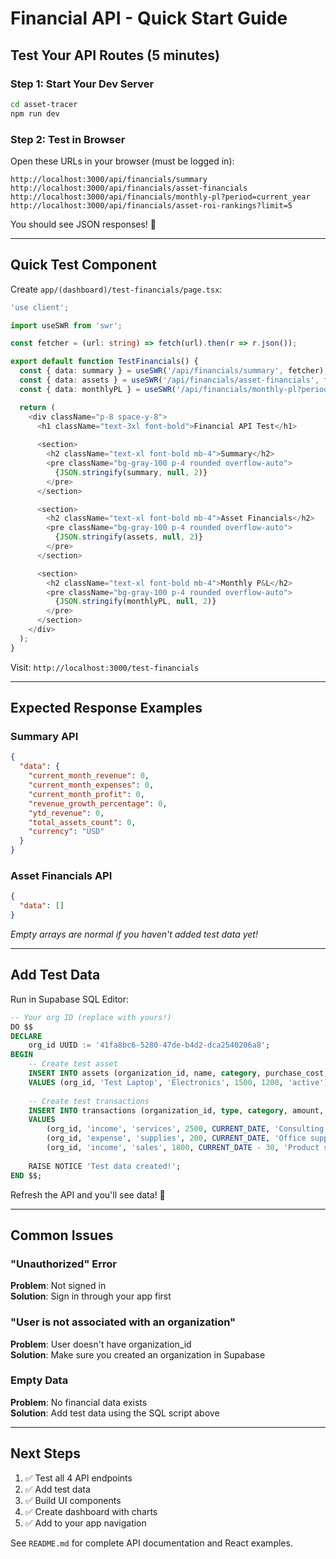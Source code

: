 # Financial API - Quick Start Guide

## Test Your API Routes (5 minutes)

### Step 1: Start Your Dev Server

```bash
cd asset-tracer
npm run dev
```

### Step 2: Test in Browser

Open these URLs in your browser (must be logged in):

```
http://localhost:3000/api/financials/summary
http://localhost:3000/api/financials/asset-financials
http://localhost:3000/api/financials/monthly-pl?period=current_year
http://localhost:3000/api/financials/asset-roi-rankings?limit=5
```

You should see JSON responses! 🎉

---

## Quick Test Component

Create `app/(dashboard)/test-financials/page.tsx`:

```typescript
'use client';

import useSWR from 'swr';

const fetcher = (url: string) => fetch(url).then(r => r.json());

export default function TestFinancials() {
  const { data: summary } = useSWR('/api/financials/summary', fetcher);
  const { data: assets } = useSWR('/api/financials/asset-financials', fetcher);
  const { data: monthlyPL } = useSWR('/api/financials/monthly-pl?period=last_6_months', fetcher);

  return (
    <div className="p-8 space-y-8">
      <h1 className="text-3xl font-bold">Financial API Test</h1>
      
      <section>
        <h2 className="text-xl font-bold mb-4">Summary</h2>
        <pre className="bg-gray-100 p-4 rounded overflow-auto">
          {JSON.stringify(summary, null, 2)}
        </pre>
      </section>

      <section>
        <h2 className="text-xl font-bold mb-4">Asset Financials</h2>
        <pre className="bg-gray-100 p-4 rounded overflow-auto">
          {JSON.stringify(assets, null, 2)}
        </pre>
      </section>

      <section>
        <h2 className="text-xl font-bold mb-4">Monthly P&L</h2>
        <pre className="bg-gray-100 p-4 rounded overflow-auto">
          {JSON.stringify(monthlyPL, null, 2)}
        </pre>
      </section>
    </div>
  );
}
```

Visit: `http://localhost:3000/test-financials`

---

## Expected Response Examples

### Summary API
```json
{
  "data": {
    "current_month_revenue": 0,
    "current_month_expenses": 0,
    "current_month_profit": 0,
    "revenue_growth_percentage": 0,
    "ytd_revenue": 0,
    "total_assets_count": 0,
    "currency": "USD"
  }
}
```

### Asset Financials API
```json
{
  "data": []
}
```

*Empty arrays are normal if you haven't added test data yet!*

---

## Add Test Data

Run in Supabase SQL Editor:

```sql
-- Your org ID (replace with yours!)
DO $$
DECLARE
    org_id UUID := '41fa8bc6-5280-47de-b4d2-dca2540206a8';
BEGIN
    -- Create test asset
    INSERT INTO assets (organization_id, name, category, purchase_cost, current_value, status)
    VALUES (org_id, 'Test Laptop', 'Electronics', 1500, 1200, 'active');
    
    -- Create test transactions
    INSERT INTO transactions (organization_id, type, category, amount, transaction_date, description, created_by)
    VALUES 
        (org_id, 'income', 'services', 2500, CURRENT_DATE, 'Consulting', org_id),
        (org_id, 'expense', 'supplies', 200, CURRENT_DATE, 'Office supplies', org_id),
        (org_id, 'income', 'sales', 1800, CURRENT_DATE - 30, 'Product sales', org_id);
    
    RAISE NOTICE 'Test data created!';
END $$;
```

Refresh the API and you'll see data! 🎉

---

## Common Issues

### "Unauthorized" Error
**Problem**: Not signed in  
**Solution**: Sign in through your app first

### "User is not associated with an organization"
**Problem**: User doesn't have organization_id  
**Solution**: Make sure you created an organization in Supabase

### Empty Data
**Problem**: No financial data exists  
**Solution**: Add test data using the SQL script above

---

## Next Steps

1. ✅ Test all 4 API endpoints
2. ✅ Add test data
3. ✅ Build UI components
4. ✅ Create dashboard with charts
5. ✅ Add to your app navigation

See `README.md` for complete API documentation and React examples.

